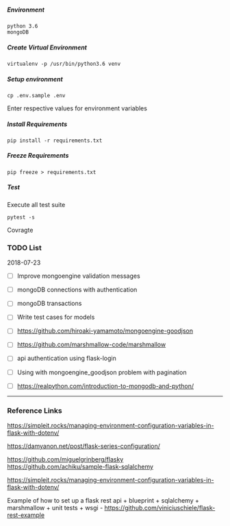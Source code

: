 ##### Environment
```commandline
python 3.6
mongoDB
```

##### Create Virtual Environment

```commandline
virtualenv -p /usr/bin/python3.6 venv
```

##### Setup environment
```commandline
cp .env.sample .env
```
Enter respective values for environment variables

##### Install Requirements
```commandline
pip install -r requirements.txt
```

##### Freeze Requirements
```commandline
pip freeze > requirements.txt
```

##### Test
Execute all test suite
```commandline
pytest -s
```
Covragte


### TODO List

2018-07-23
- [ ] Improve mongoengine validation messages

- [ ] mongoDB connections with authentication

- [ ] mongoDB transactions

- [ ] Write test cases for models

- [ ] https://github.com/hiroaki-yamamoto/mongoengine-goodjson

- [ ] https://github.com/marshmallow-code/marshmallow

- [ ] api authentication using flask-login

- [ ] Using with mongoengine_goodjson problem with pagination

- [ ] https://realpython.com/introduction-to-mongodb-and-python/
 
___
### Reference Links

https://simpleit.rocks/managing-environment-configuration-variables-in-flask-with-dotenv/

https://damyanon.net/post/flask-series-configuration/

https://github.com/miguelgrinberg/flasky
https://github.com/achiku/sample-flask-sqlalchemy

https://simpleit.rocks/managing-environment-configuration-variables-in-flask-with-dotenv/

Example of how to set up a flask rest api + blueprint + sqlalchemy + marshmallow + unit tests + wsgi -
https://github.com/viniciuschiele/flask-rest-example

